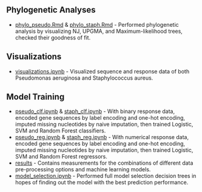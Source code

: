 ## Phylogenetic Analyses

- [phylo_pseudo.Rmd](https://github.com/solislemuslab/dna-nn/blob/master/lareina/phylo_pseudo.Rmd) & [phylo_staph.Rmd](https://github.com/solislemuslab/dna-nn/blob/master/lareina/phylo_staph.Rmd) - Performed phylogenetic analysis by visualizing NJ, UPGMA, and Maximum-likelihood trees, checked their goodness of fit. 

## Visualizations
- [visualizations.ipynb](https://github.com/solislemuslab/dna-nn/blob/master/lareina/visualizations.ipynb) - Visualized sequence and response data of both Pseudomonas aeruginosa and Staphylococcus aureus. 

## Model Training
- [pseudo_clf.ipynb](https://github.com/solislemuslab/dna-nn/blob/master/lareina/pseudo_clf.ipynb) & [staph_clf.ipynb](https://github.com/solislemuslab/dna-nn/blob/master/lareina/staph_clf.ipynb) - With binary response data, encoded gene sequences by label encoding and one-hot encoding, imputed missing nucleotides by naive imputation, then trained Logistic, SVM and Random Forest classifiers. 
- [pseudo_reg.ipynb](https://github.com/solislemuslab/dna-nn/blob/master/lareina/pseudo_reg.ipynb) & [staph_reg.ipynb](https://github.com/solislemuslab/dna-nn/blob/master/lareina/staph_reg.ipynb) - With numerical response data, encoded gene sequences by label encoding and one-hot encoding, imputed missing nucleotides by naive imputation, then trained Logistic, SVM and Random Forest regressors. 
- [results](https://github.com/solislemuslab/dna-nn/tree/master/lareina/results) - Contains measurements for the combinations of different data pre-processing options and machine learning models. 
- [model_selection.ipynb](https://github.com/solislemuslab/dna-nn/blob/master/lareina/model_selection.ipynb) - Performed full model selection decision trees in hopes of finding out the model with the best prediction performance. 
